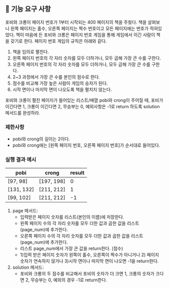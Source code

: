 ## 🚀 기능 요구 사항

포비와 크롱이 페이지 번호가 1부터 시작되는 400 페이지의 책을 주웠다. 책을 살펴보니 왼쪽 페이지는 홀수, 오른쪽 페이지는 짝수 번호이고 모든 페이지에는 번호가 적혀있었다. 책이 마음에 든 포비와 크롱은 페이지 번호 게임을 통해 게임에서 이긴 사람이 책을 갖기로 한다. 페이지 번호 게임의 규칙은 아래와 같다.

1. 책을 임의로 펼친다.
2. 왼쪽 페이지 번호의 각 자리 숫자를 모두 더하거나, 모두 곱해 가장 큰 수를 구한다.
3. 오른쪽 페이지 번호의 각 자리 숫자를 모두 더하거나, 모두 곱해 가장 큰 수를 구한다.
4. 2~3 과정에서 가장 큰 수를 본인의 점수로 한다.
5. 점수를 비교해 가장 높은 사람이 게임의 승자가 된다.
6. 시작 면이나 마지막 면이 나오도록 책을 펼치지 않는다.

포비와 크롱이 펼친 페이지가 들어있는 리스트/배열 pobi와 crong이 주어질 때, 포비가 이긴다면 1, 크롱이 이긴다면 2, 무승부는 0, 예외사항은 -1로 return 하도록 solution 메서드를 완성하라.

### 제한사항

- pobi와 crong의 길이는 2이다.
- pobi와 crong에는 [왼쪽 페이지 번호, 오른쪽 페이지 번호]가 순서대로 들어있다.

### 실행 결과 예시

| pobi | crong | result |
| --- | --- | --- |
| [97, 98] | [197, 198] | 0 |
| [131, 132] | [211, 212] | 1 |
| [99, 102] | [211, 212] | -1 |

1. page 메서드: 
   - 입력받은 페이지 숫자를 리스트(본인의 이름)에 저장한다.
   - 왼쪽 페이지 수의 각 자리 숫자를 모두 더한 값과 곱한 값을 리스트(page_num)에 추가한다.
   - 오른쪽 페이지 수의 각 자리 숫자를 모두 더한 값과 곱한 값을 리스트(page_num)에 추가한다.
   - 리스트 page_num에서 가장 큰 값을 return한다. (점수)
   - 1)입력 받은 페이지 숫자가 왼쪽이 홀수, 오른쪽이 짝수가 아니거나 2) 페이지 숫자가 연속하지 않거나 
     3)시작 면이나 마지막 면이 나오면 -1을 return한다.
2. solution 메서드:
   - 포비와 크롱의 두 점수를 비교해서 포비의 숫자가 더 크면 1, 크롱의 숫자가 크다면 2, 무승부는 0, 예외의 경우 -1로 return한다.